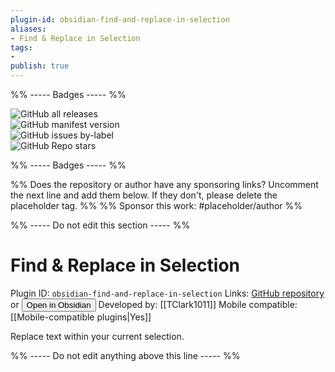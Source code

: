 ```yaml
---
plugin-id: obsidian-find-and-replace-in-selection
aliases:
- Find & Replace in Selection
tags: 
- 
publish: true
---
```


%% ----- Badges ----- %%

![GitHub all releases](https://img.shields.io/github/downloads/TClark1011/obsidian-find-and-replace-in-selection/total?color=573E7A&logo=github&style=for-the-badge)   
![GitHub manifest version](https://img.shields.io/github/manifest-json/v/TClark1011/obsidian-find-and-replace-in-selection?color=573E7A&logo=github&style=for-the-badge)   
![GitHub issues by-label](https://img.shields.io/github/issues/TClark1011/obsidian-find-and-replace-in-selection/help%20wanted?color=573E7A&logo=github&style=for-the-badge)   
![GitHub Repo stars](https://img.shields.io/github/stars/TClark1011/obsidian-find-and-replace-in-selection?color=573E7A&logo=github&style=for-the-badge)

%% ----- Badges ----- %%

%% Does the repository or author have any sponsoring links? Uncomment the next line and add them below. If they don't, please delete the placeholder tag. %%
%% Sponsor this work: #placeholder/author %%

%% ----- Do not edit this section ----- %%

# Find & Replace in Selection

Plugin ID: `obsidian-find-and-replace-in-selection`
Links: [GitHub repository](https://github.com/TClark1011/obsidian-find-and-replace-in-selection) or [<button id=HH>Open in Obsidian</button>](obsidian://goto-plugin?id=obsidian-find-and-replace-in-selection)
Developed by: [[TClark1011]]
Mobile compatible: [[Mobile-compatible plugins|Yes]]

Replace text within your current selection.

%% ----- Do not edit anything above this line ----- %% 
